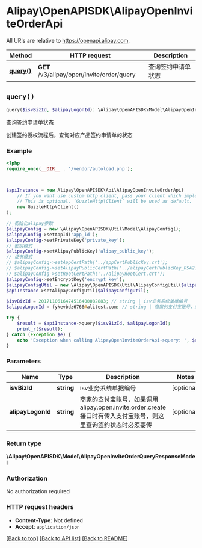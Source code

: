 # Alipay\OpenAPISDK\AlipayOpenInviteOrderApi

All URIs are relative to https://openapi.alipay.com.

Method | HTTP request | Description
------------- | ------------- | -------------
[**query()**](AlipayOpenInviteOrderApi.md#query) | **GET** /v3/alipay/open/invite/order/query | 查询签约申请单状态


## `query()`

```php
query($isvBizId, $alipayLogonId): \Alipay\OpenAPISDK\Model\AlipayOpenInviteOrderQueryResponseModel
```

查询签约申请单状态

创建签约授权流程后，查询对应产品签约申请单的状态

### Example

```php
<?php
require_once(__DIR__ . '/vendor/autoload.php');



$apiInstance = new Alipay\OpenAPISDK\Api\AlipayOpenInviteOrderApi(
    // If you want use custom http client, pass your client which implements `GuzzleHttp\ClientInterface`.
    // This is optional, `GuzzleHttp\Client` will be used as default.
    new GuzzleHttp\Client()
);

// 初始化alipay参数
$alipayConfig = new \Alipay\OpenAPISDK\Util\Model\AlipayConfig();
$alipayConfig->setAppId('app_id');
$alipayConfig->setPrivateKey('private_key');
// 密钥模式
$alipayConfig->setAlipayPublicKey('alipay_public_key');
// 证书模式
// $alipayConfig->setAppCertPath('../appCertPublicKey.crt');
// $alipayConfig->setAlipayPublicCertPath('../alipayCertPublicKey_RSA2.crt');
// $alipayConfig->setRootCertPath('../alipayRootCert.crt');
$alipayConfig->setEncryptKey('encrypt_key');
$alipayConfigUtil = new \Alipay\OpenAPISDK\Util\AlipayConfigUtil($alipayConfig);
$apiInstance->setAlipayConfigUtil($alipayConfigUtil);

$isvBizId = 2017110616474516400082883; // string | isv业务系统单据编号
$alipayLogonId = fykevbdz6766@alitest.com; // string | 商家的支付宝账号，如果调用alipay.open.invite.order.create接口时有传入支付宝账号，则这里查询签约状态时必须要传

try {
    $result = $apiInstance->query($isvBizId, $alipayLogonId);
    print_r($result);
} catch (Exception $e) {
    echo 'Exception when calling AlipayOpenInviteOrderApi->query: ', $e->getMessage(), PHP_EOL;
}
```

### Parameters

Name | Type | Description  | Notes
------------- | ------------- | ------------- | -------------
 **isvBizId** | **string**| isv业务系统单据编号 | [optional]
 **alipayLogonId** | **string**| 商家的支付宝账号，如果调用alipay.open.invite.order.create接口时有传入支付宝账号，则这里查询签约状态时必须要传 | [optional]

### Return type

**\Alipay\OpenAPISDK\Model\AlipayOpenInviteOrderQueryResponseModel**

### Authorization

No authorization required

### HTTP request headers

- **Content-Type**: Not defined
- **Accept**: `application/json`

[[Back to top]](#) [[Back to API list]](../../README.md#api-endpoints)
[[Back to README]](../../README.md)
